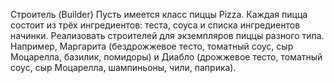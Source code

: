 Строитель (Builder)
Пусть имеется класс пиццы Pizza. Каждая пицца состоит из трёх ингредиентов: теста, соуса и списка ингредиентов начинки. Реализовать строителей для экземпляров пиццы разного типа. Например, Маргарита (бездрожжевое тесто, томатный соус, сыр Моцарелла, базилик, помидоры) и Диабло (дрожжевое тесто, томатный соус, сыр Моцарелла, шампиньоны, чили, паприка).
